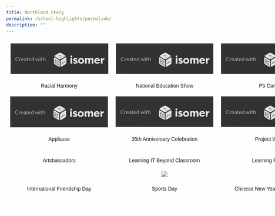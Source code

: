 ```yaml
---
title: Northland Story
permalink: /school-highlights/permalink/
description: ""
---
```

<style type="text/css">
.tg  {border-collapse:collapse;border-spacing:0;margin:0px auto;}
.tg td{border-color:black;border-style:solid;border-width:1px;font-family:Arial, sans-serif;font-size:14px;
  overflow:hidden;padding:10px 10px;word-break:normal;}
.tg th{border-color:black;border-style:solid;border-width:1px;font-family:Arial, sans-serif;font-size:14px;
  font-weight:normal;overflow:hidden;padding:10px 10px;word-break:normal;}
.tg .tg-zv4m{border-color:#ffffff;text-align:left;vertical-align:top}
.tg .tg-8jgo{border-color:#ffffff;text-align:center;vertical-align:top}
.tg .tg-ogyt{border-color:#ffffff;position:-webkit-sticky;position:sticky;text-align:center;top:-1px;vertical-align:top;
  will-change:transform}
</style>
<table class="tg" style="undefined;table-layout: fixed; width: 903px">
<colgroup>
<col style="width: 301px">
<col style="width: 301px">
<col style="width: 301px">
</colgroup>
<thead>
  <tr>
    <th class="tg-ogyt"><img src="/images/isomersample.png"></th>
    <th class="tg-ogyt"><img src="/images/isomersample.png"></th>
    <th class="tg-ogyt"><img src="/images/isomersample.png"></th>
  </tr>
</thead>
<tbody>
  <tr>
    <td class="tg-8jgo">Racial Harmony</td>
    <td class="tg-8jgo">National Education Show</td>
    <td class="tg-8jgo">P5 Camp</td>
  </tr>
  <tr>
    <td class="tg-8jgo"><img src="/images/isomersample.png"></td>
    <td class="tg-8jgo"><img src="/images/isomersample.png"></td>
    <td class="tg-8jgo"><img src="/images/isomersample.png"></td>
  </tr>
  <tr>
    <td class="tg-8jgo">Applause</td>
    <td class="tg-8jgo">35th Anniversary Celebration</td>
    <td class="tg-8jgo">Project Work</td>
  </tr>
  <tr>
    <td class="tg-8jgo"></td>
    <td class="tg-8jgo"></td>
    <td class="tg-8jgo"></td>
  </tr>
  <tr>
    <td class="tg-8jgo">Artsbassadors</td>
    <td class="tg-8jgo">Learning IT Beyond Classroom</td>
    <td class="tg-8jgo">Learning Fiesta</td>
  </tr>
  <tr>
    <td class="tg-8jgo"></td><th class="tg-ogyt"><img src="house captains leading opening ceremony.png"></th>
    <td class="tg-8jgo"></td><th class="tg-ogyt"><img src="/images/isomersample.png"></th>
    <td class="tg-8jgo"></td>
  </tr>
  <tr>
    <td class="tg-8jgo">International Friendship Day</td>
    <td class="tg-8jgo">Sports Day</td>
    <td class="tg-8jgo">Chinese New Year Celebration</td>
  </tr>
  <tr>
    <td class="tg-zv4m"></td>
    <td class="tg-zv4m"></td>
    <td class="tg-zv4m"></td>
  </tr>
  <tr>
    <td class="tg-zv4m"></td>
    <td class="tg-zv4m"></td>
    <td class="tg-zv4m"></td>
  </tr>
</tbody>
</table>